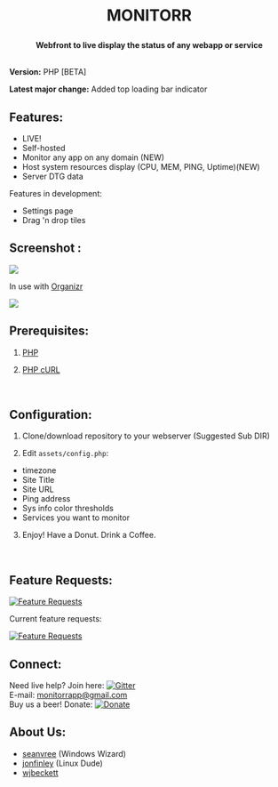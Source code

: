 # <p align="center"><b> MONITORR </b></p>

<p align="center"><b>Webfront to live display the status of any webapp or service  </b></p>
<br>
<b>Version:</b>  PHP [BETA]

<b>Latest major change:</b>  Added top loading bar indicator

## Features:

- LIVE!
- Self-hosted
- Monitor any app on any domain (NEW)
- Host system resources display (CPU, MEM, PING, Uptime)(NEW)
- Server DTG data

Features in development:
- Settings page
- Drag 'n drop tiles


## Screenshot :

<img src="https://i.imgur.com/6fn9mMc.png[/img]">

<br>

In use with [Organizr](https://github.com/causefx/Organizr)

<img src="https://i.imgur.com/VdcgPHs.png[/img]">


## Prerequisites:
1) [PHP](https://secure.php.net/downloads.php)

2) [PHP cURL](https://secure.php.net/manual/en/book.curl.php)

<br>

## Configuration:
1) Clone/download repository to your webserver (Suggested Sub DIR)

2) Edit `assets/config.php`:
 - timezone
 - Site Title
 - Site URL
 - Ping address
 - Sys info color thresholds
 - Services you want to monitor
 
3) Enjoy! Have a Donut. Drink a Coffee. 
<br>

## Feature Requests:
 [![Feature Requests](https://cloud.githubusercontent.com/assets/390379/10127973/045b3a96-6560-11e5-9b20-31a2032956b2.png)](https://feathub.com/Monitorr/Monitorr)

Current feature requests:

[![Feature Requests](https://feathub.com/Monitorr/Monitorr?format=svg)](https://feathub.com/Monitorr/Monitorr)
<br>

## Connect:
Need live help?  Join here:   [![Gitter](https://badges.gitter.im/Monitorr/chat.svg)](https://gitter.im/Monitorr/Chat)
<br>
E-mail: monitorrapp@gmail.com
<br>
Buy us a beer! Donate:        [![Donate](https://img.shields.io/badge/Donate-PayPal-green.svg)](https://paypal.me/monitorrapp)

## About Us:
- [seanvree](https://github.com/seanvree) (Windows Wizard)
- [jonfinley](https://github.com/jonfinley) (Linux Dude)
- [wjbeckett](https://github.com/wjbeckett)

